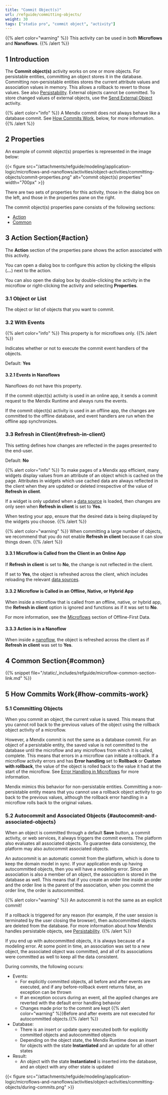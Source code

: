 ```yaml
---
title: "Commit Object(s)"
url: /refguide/committing-objects/
weight: 30
tags: ["studio pro", "commit object", "activity"]
---
```


{{% alert color="warning" %}}
This activity can be used in both **Microflows** and **Nanoflows**.
{{% /alert %}}

## 1 Introduction

The **Commit object(s)** activity works on one or more objects. For persistable entities, committing an object stores it in the database. Committing non-persistable entities stores the current attribute values and association values in memory. This allows a rollback to revert to those values. See also [Persistability](/refguide/persistability/). External objects cannot be committed. To store changed values of external objects, use the [Send External Object](/refguide/send-external-object/) activity.

{{% alert color="info" %}}
A Mendix commit does not always behave like a database commit. See [How Commits Work](#how-commits-work), below, for more information.
{{% /alert %}}

## 2 Properties

An example of commit object(s) properties is represented in the image below:

{{< figure src="/attachments/refguide/modeling/application-logic/microflows-and-nanoflows/activities/object-activities/committing-objects/commit-properties.png" alt="commit object(s) properties" width="700px" >}}

There are two sets of properties for this activity, those in the dialog box on the left, and those in the properties pane on the right.

The commit object(s) properties pane consists of the following sections:

* [Action](#action)
* [Common](#common)

## 3 Action Section{#action}

The **Action** section of the properties pane shows the action associated with this activity.

You can open a dialog box to configure this action by clicking the ellipsis (**…**) next to the action.

You can also open the dialog box by double-clicking the activity in the microflow or right-clicking the activity and selecting **Properties**.

### 3.1 Object or List

The object or list of objects that you want to commit.

### 3.2 With Events

{{% alert color="info" %}}
This property is for microflows only.
{{% /alert %}}

Indicates whether or not to execute the commit event handlers of the objects.

Default: **Yes**

#### 3.2.1 Events in Nanoflows

Nanoflows do not have this property.

If the commit object(s) activity is used in an online app, it sends a commit request to the Mendix Runtime and always runs the events.

If the commit object(s) activity is used in an offline app, the changes are committed to the offline database, and event handlers are run when the offline app synchronizes.

### 3.3 Refresh in Client{#refresh-in-client}

This setting defines how changes are reflected in the pages presented to the end-user.

Default: **No**

{{% alert color="info" %}}
To make pages of a Mendix app efficient, many widgets display values from an attribute of an object which is cached on the page. Attributes in widgets which use cached data are always reflected in the client when they are updated or deleted irrespective of the value of **Refresh in client**.

If a widget is only updated when a [data source](/refguide/data-sources/) is loaded, then changes are only seen when **Refresh in client** is set to **Yes**.

When testing your app, ensure that the desired data is being displayed by the widgets you choose.
{{% /alert %}}

{{% alert color="warning" %}}
When committing a large number of objects, we recommend that you do not enable **Refresh in client** because it can slow things down.
{{% /alert %}}

#### 3.3.1 Microflow is Called from the Client in an Online App

If **Refresh in client** is set to **No**, the change is not reflected in the client.

If set to **Yes**, the object is refreshed across the client, which includes reloading the relevant [data sources](/refguide/data-sources/).

#### 3.3.2 Microflow is Called in an Offline, Native, or Hybrid App

When inside a microflow that is called from an offline, native, or hybrid app, the **Refresh in client** option is ignored and functions as if it was set to **No**.

For more information, see the [Microflows](/refguide/mobile/using-mobile-capabilities/offlinefirst-data/best-practices/#microflows) section of Offline-First Data.

#### 3.3.3 Action is in a Nanoflow

When inside a [nanoflow](/refguide/nanoflows/), the object is refreshed across the client as if **Refresh in client** was set to **Yes**.

## 4 Common Section{#common}

{{% snippet file="/static/_includes/refguide/microflow-common-section-link.md" %}}

## 5 How Commits Work{#how-commits-work}

### 5.1 Committing Objects

When you commit an object, the current value is saved. This means that you cannot roll back to the previous values of the object using the rollback object activity of a microflow.

However, a Mendix commit is not the same as a database commit. For an object of a persistable entity, the saved value is not committed to the database until the microflow and any microflows from which it is called, complete. This means that errors in a microflow can initiate a rollback. If a microflow activity errors and has **Error handling** set to **Rollback** or **Custom with rollback**, the value of the object is rolled back to the value it had at the start of the microflow. See [Error Handling in Microflows](/refguide/error-handling-in-microflows/) for more information.

Mendix mimics this behavior for non-persistable entities. Committing a non-persistable entity means that you cannot use a rollback object activity to go back to the previous values, although the rollback error handling in a microflow rolls back to the original values.

### 5.2 Autocommit and Associated Objects {#autocommit-and-associated-objects}

When an object is committed through a default **Save** button, a commit activity, or web services, it always triggers the commit events. The platform also evaluates all associated objects. To guarantee data consistency, the platform may also autocommit associated objects.

An autocommit is an automatic commit from the platform, which is done to keep the domain model in sync. If your application ends up having autocommitted objects, then you will have a modeling error. Since an association is also a member of an object, the association is stored in the database as well. This means that if you create an order line inside an order and the order line is the parent of the association, when you commit the order line, the order is autocommitted.

{{% alert color="warning" %}}
An autocommit is not the same as an explicit commit!

If a rollback is triggered for any reason (for example, if the user session is terminated by the user closing the browser), then autocommitted objects are deleted from the database. For more information about how Mendix handles persistable objects, see [Persistability](/refguide/persistability/).
{{% /alert %}}

If you end up with autocommitted objects, it is always because of a modeling error. At some point in time, an association was set to a new object, the associated object was committed, and all of its associations were committed as well to keep all the data consistent.

During commits, the following occurs:

* Events:
    * For explicitly committed objects, all before and after events are executed, and if any before-rollback event returns false, an exception can be thrown
    * If an exception occurs during an event, all the applied changes are reverted with the default error handling behavior
    * Changes made prior to the commit are kept
        {{% alert color="warning" %}}Before and after events are not executed for autocommitted objects.{{% /alert %}}
* Database:
    * There is an insert or update query executed both for explicitly committed objects and autocommitted objects
    * Depending on the object state, the Mendix Runtime does an insert for objects with the state **Instantiated** and an update for all other states
* Result:
    * An object with the state **Instantiated** is inserted into the database, and an object with any other state is updated

{{< figure src="/attachments/refguide/modeling/application-logic/microflows-and-nanoflows/activities/object-activities/committing-objects/during-commits.png" >}}
